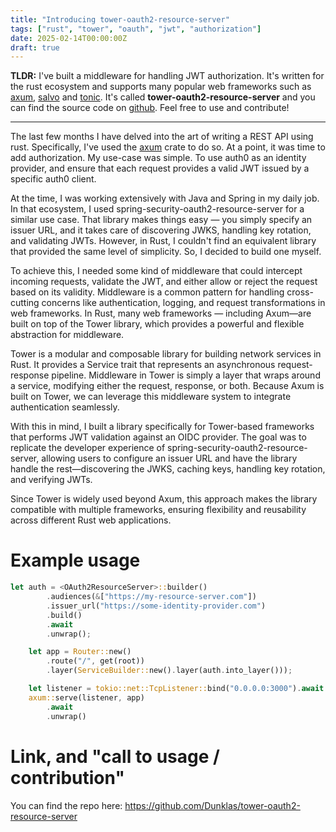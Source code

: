 ```yaml
---
title: "Introducing tower-oauth2-resource-server"
tags: ["rust", "tower", "oauth", "jwt", "authorization"]
date: 2025-02-14T00:00:00Z
draft: true
---
```


**TLDR:** I've built a middleware for handling JWT authorization.
It's written for the rust ecosystem and supports many popular web frameworks such as [axum](https://crates.io/crates/axum), [salvo](https://crates.io/crates/salvo/) and [tonic](https://crates.io/crates/tonic).
It's called **tower-oauth2-resource-server** and you can find the source code on [github](https://github.com/Dunklas/tower-oauth2-resource-server).
Feel free to use and contribute!

---

The last few months I have delved into the art of writing a REST API using rust.
Specifically, I've used the [axum](https://crates.io/crates/axum) crate to do so.
At a point, it was time to add authorization.
My use-case was simple.
To use auth0 as an identity provider, and ensure that each request provides a valid JWT issued by a specific auth0 client.

At the time, I was working extensively with Java and Spring in my daily job.
In that ecosystem, I used spring-security-oauth2-resource-server for a similar use case.
That library makes things easy — you simply specify an issuer URL, and it takes care of discovering JWKS, handling key rotation, and validating JWTs.
However, in Rust, I couldn't find an equivalent library that provided the same level of simplicity.
So, I decided to build one myself.

To achieve this, I needed some kind of middleware that could intercept incoming requests, validate the JWT, and either allow or reject the request based on its validity.
Middleware is a common pattern for handling cross-cutting concerns like authentication, logging, and request transformations in web frameworks.
In Rust, many web frameworks — including Axum—are built on top of the Tower library, which provides a powerful and flexible abstraction for middleware.

Tower is a modular and composable library for building network services in Rust.
It provides a Service trait that represents an asynchronous request-response pipeline.
Middleware in Tower is simply a layer that wraps around a service, modifying either the request, response, or both.
Because Axum is built on Tower, we can leverage this middleware system to integrate authentication seamlessly.

With this in mind, I built a library specifically for Tower-based frameworks that performs JWT validation against an OIDC provider.
The goal was to replicate the developer experience of spring-security-oauth2-resource-server, allowing users to configure an issuer URL and have the library handle the rest—discovering the JWKS, caching keys, handling key rotation, and verifying JWTs.

Since Tower is widely used beyond Axum, this approach makes the library compatible with multiple frameworks, ensuring flexibility and reusability across different Rust web applications.

# Example usage
```rust
let auth = <OAuth2ResourceServer>::builder()
        .audiences(&["https://my-resource-server.com"])
        .issuer_url("https://some-identity-provider.com")
        .build()
        .await
        .unwrap();

    let app = Router::new()
        .route("/", get(root))
        .layer(ServiceBuilder::new().layer(auth.into_layer()));

    let listener = tokio::net::TcpListener::bind("0.0.0.0:3000").await.unwrap();
    axum::serve(listener, app)
        .await
        .unwrap()
```

#  Link, and "call to usage / contribution"
You can find the repo here: https://github.com/Dunklas/tower-oauth2-resource-server
